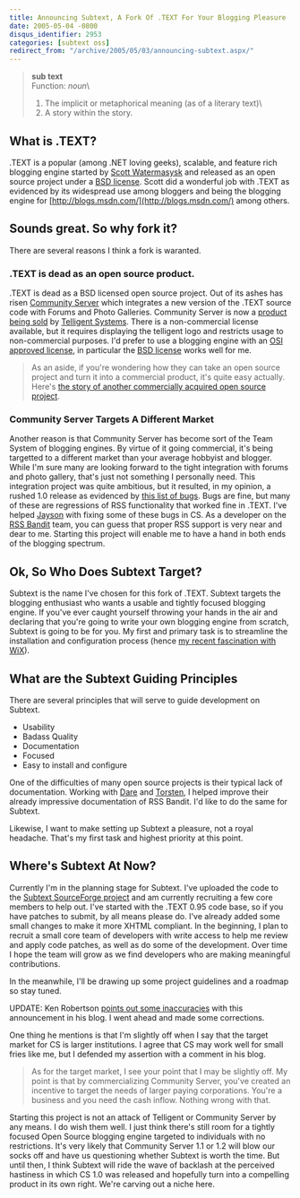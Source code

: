 ```yaml
---
title: Announcing Subtext, A Fork Of .TEXT For Your Blogging Pleasure
date: 2005-05-04 -0800
disqus_identifier: 2953
categories: [subtext oss]
redirect_from: "/archive/2005/05/03/announcing-subtext.aspx/"
---
```


> **sub text**\
>  Function: *noun*\
>  1. The implicit or metaphorical meaning (as of a literary text)\
>  2. A story within the story.

What is .TEXT?
--------------

.TEXT is a popular (among .NET loving geeks), scalable, and feature rich
blogging engine started by [Scott
Watermasysk](http://scottwater.com/blog) and released as an open source
project under a [BSD license](http://scottwater.com/license). Scott did
a wonderful job with .TEXT as evidenced by its widespread use among
bloggers and being the blogging engine for
[http://blogs.msdn.com/](http://blogs.msdn.com/) among others.

Sounds great. So why fork it?
-----------------------------

There are several reasons I think a fork is waranted.

### .TEXT is dead as an open source product.

.TEXT is dead as a BSD licensed open source project. Out of its ashes
has risen [Community Server](http://communityserver.org/) which
integrates a new version of the .TEXT source code with Forums and Photo
Galleries. Community Server is now a [product being
sold](https://store.telligentsystems.com/FamilyProducts.aspx?id=1) by
[Telligent Systems](https://www.telligentsystems.com/). There is a
non-commercial license available, but it requires displaying the
telligent logo and restricts usage to non-commercial purposes. I'd
prefer to use a blogging engine with an [OSI approved
license](http://www.opensource.org/licenses/index.php), in particular
the [BSD license](http://www.opensource.org/licenses/bsd-license.php)
works well for me.

> As an aside, if you're wondering how they can take an open source
> project and turn it into a commercial product, it's quite easy
> actually. Here's [the story of another commercially acquired open
> source project](http://blogs.zdnet.com/BTL/index.php?p=1306).

### Community Server Targets A Different Market

Another reason is that Community Server has become sort of the Team
System of blogging engines. By virtue of it going commercial, it's being
targetted to a different market than your average hobbyist and blogger.
While I'm sure many are looking forward to the tight integration with
forums and photo gallery, that's just not something I personally need.
This integration project was quite ambitious, but it resulted, in my
opinion, a rushed 1.0 release as evidenced by [this list of
bugs](http://jaysonknight.com/blog/archive/2005/04/06/1322.aspx). Bugs
are fine, but many of these are regressions of RSS functionality that
worked fine in .TEXT. I've helped
[Jayson](http://jaysonknight.com/blog/) with fixing some of these bugs
in CS. As a developer on the [RSS Bandit](http://www.rssbandit.org/)
team, you can guess that proper RSS support is very near and dear to me.
Starting this project will enable me to have a hand in both ends of the
blogging spectrum.

Ok, So Who Does Subtext Target?
-------------------------------

Subtext is the name I've chosen for this fork of .TEXT. Subtext targets
the blogging enthusiast who wants a usable and tightly focused blogging
engine. If you've ever caught yourself throwing your hands in the air
and declaring that you're going to write your own blogging engine from
scratch, Subtext is going to be for you. My first and primary task is to
streamline the installation and configuration process (hence [my recent
fascination with WiX](https://haacked.com/archive/2005/05/03/2930.aspx)).

What are the Subtext Guiding Principles
---------------------------------------

There are several principles that will serve to guide development on
Subtext.

-   Usability
-   Badass Quality
-   Documentation
-   Focused
-   Easy to install and configure

One of the difficulties of many open source projects is their typical
lack of documentation. Working with
[Dare](http://www.25hoursaday.com/weblog/) and
[Torsten](http://www.rendelmann.info/blog/), I helped improve their
already impressive documentation of RSS Bandit. I'd like to do the same
for Subtext.

Likewise, I want to make setting up Subtext a pleasure, not a royal
headache. That's my first task and highest priority at this point.

Where's Subtext At Now?
-----------------------

Currently I'm in the planning stage for Subtext. I've uploaded the code
to the [Subtext SourceForge
project](http://sourceforge.net/projects/subtext/) and am currently
recruiting a few core members to help out. I've started with the .TEXT
0.95 code base, so if you have patches to submit, by all means please
do. I've already added some small changes to make it more XHTML
compliant. In the beginning, I plan to recruit a small core team of
developers with write access to help me review and apply code patches,
as well as do some of the development. Over time I hope the team will
grow as we find developers who are making meaningful contributions.

In the meanwhile, I'll be drawing up some project guidelines and a
roadmap so stay tuned.

UPDATE: Ken Robertson [points out some
inaccuracies](http://www.qgyen.net/blog/archive/2005/05/05/1024.aspx)
with this announcement in his blog. I went ahead and made some
corrections.

One thing he mentions is that I'm slightly off when I say that the
target market for CS is larger institutions. I agree that CS may work
well for small fries like me, but I defended my assertion with a comment
in his blog.

> As for the target market, I see your point that I may be slightly off.
> My point is that by commercializing Community Server, you've created
> an incentive to target the needs of larger paying corporations. You're
> a business and you need the cash inflow. Nothing wrong with that.

Starting this project is not an attack of Telligent or Community Server
by any means. I do wish them well. I just think there's still room for a
tightly focused Open Source blogging engine targeted to individuals with
no restrictions. It's very likely that Community Server 1.1 or 1.2 will
blow our socks off and have us questioning whether Subtext is worth the
time. But until then, I think Subtext will ride the wave of backlash at
the perceived hastiness in which CS 1.0 was released and hopefully turn
into a compelling product in its own right. We're carving out a niche
here.

